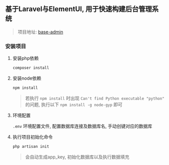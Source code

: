 ## 基于Laravel与ElementUI, 用于快速构建后台管理系统



> 项目地址: [base-admin](https://gitee.com/evan-li/base-admin)



### 安装项目

1. 安装php依赖
    ```bash
    composer install
    ```

2. 安装node依赖
    ```bash
    npm install
    ```
    > 若执行 `npm install` 时出现 `Can't find Python executable "python"` 的问题, 执行以下 `npm install -g node-gyp` 即可

3. 环境配置

    `.env` 环境配置文件, 配置数据库连接及数据库名, 手动创键对应的数据库

4. 执行项目初始化命令
    ```bash
    php artisan init
    ```
    > 会自动生成app_key, 初始化数据库以及执行数据填充


